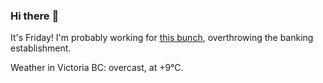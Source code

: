 ### Hi there :wave:

It's Friday! I'm probably working for [this bunch](https://github.com/kohofinancial), overthrowing the banking establishment.

Weather in Victoria BC: overcast, at +9°C.
